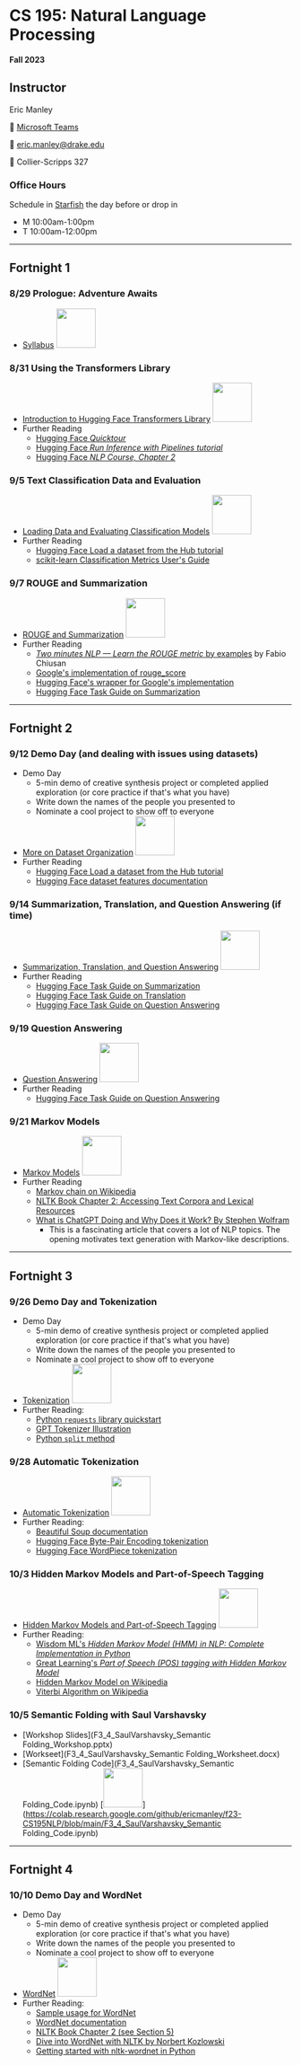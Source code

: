 # CS 195: Natural Language Processing
**Fall 2023**

## Instructor

Eric Manley

 :speech_balloon: [Microsoft Teams](https://teams.microsoft.com/l/chat/0/0?users=eric.manley@drake.edu)

:email: eric.manley@drake.edu

:office: Collier-Scripps 327


### Office Hours

Schedule in [Starfish](https://drake.starfishsolutions.com/starfish-ops/dl/instructor/serviceCatalog.html?bookmark=connection/8352/schedule) the day before or drop in
* M 10:00am-1:00pm
* T 10:00am-12:00pm


---

## Fortnight 1

### 8/29 Prologue: Adventure Awaits
* [Syllabus](F0_0_Syllabus.ipynb) [<img src="https://colab.research.google.com/assets/colab-badge.svg" width="70px">](https://colab.research.google.com/github/ericmanley/f23-CS195NLP/blob/main/F0_0_Syllabus.ipynb)


### 8/31 Using the Transformers Library
* [Introduction to Hugging Face Transformers Library](F1_1_HuggingFace.ipynb) [<img src="https://colab.research.google.com/assets/colab-badge.svg" width="70px">](https://colab.research.google.com/github/ericmanley/f23-CS195NLP/blob/main/F1_1_HuggingFace.ipynb)
* Further Reading
    - [Hugging Face *Quicktour*](https://huggingface.co/docs/transformers/quicktour)
    - [Hugging Face *Run Inference with Pipelines tutorial*](https://huggingface.co/docs/transformers/pipeline_tutorial)
    - [Hugging Face *NLP Course, Chapter 2*](https://huggingface.co/learn/nlp-course/chapter2/1)

### 9/5 Text Classification Data and Evaluation
* [Loading Data and Evaluating Classification Models](F1_2_DataEvaluation.ipynb) [<img src="https://colab.research.google.com/assets/colab-badge.svg" width="70px">](https://colab.research.google.com/github/ericmanley/f23-CS195NLP/blob/main/F1_2_DataEvaluation.ipynb)
* Further Reading
    - [Hugging Face Load a dataset from the Hub tutorial](https://huggingface.co/docs/datasets/load_hub)
    - [scikit-learn Classification Metrics User's Guide](https://scikit-learn.org/stable/modules/model_evaluation.html#classification-metrics)

### 9/7 ROUGE and Summarization
* [ROUGE and Summarization](F1_3_RougeSummarization.ipynb) [<img src="https://colab.research.google.com/assets/colab-badge.svg" width="70px">](https://colab.research.google.com/github/ericmanley/f23-CS195NLP/blob/main/F1_3_RougeSummarization.ipynb)
* Further Reading
    - [*Two minutes NLP — Learn the ROUGE metric* by examples](https://medium.com/nlplanet/two-minutes-nlp-learn-the-rouge-metric-by-examples-f179cc285499) by Fabio Chiusan 
    - [Google's implementation of rouge_score](https://github.com/google-research/google-research/tree/master/rouge)
    - [Hugging Face's wrapper for Google's implementation](https://huggingface.co/spaces/evaluate-metric/rouge)
    - [Hugging Face Task Guide on Summarization](https://huggingface.co/docs/transformers/tasks/summarization)

---

## Fortnight 2

### 9/12 Demo Day (and dealing with issues using datasets)
* Demo Day
    - 5-min demo of creative synthesis project or completed applied exploration (or core practice if that's what you have)
    - Write down the names of the people you presented to
    - Nominate a cool project to show off to everyone
* [More on Dataset Organization](F2_1_MoreOnDatasets.ipynb) [<img src="https://colab.research.google.com/assets/colab-badge.svg" width="70px">](https://colab.research.google.com/github/ericmanley/f23-CS195NLP/blob/main/F2_1_MoreOnDatasets.ipynb)
* Further Reading
    - [Hugging Face Load a dataset from the Hub tutorial](https://huggingface.co/docs/datasets/load_hub)
    - [Hugging Face dataset features documentation](https://huggingface.co/docs/datasets/about_dataset_features)

### 9/14 Summarization, Translation, and Question Answering (if time)
* [Summarization, Translation, and Question Answering](F2_2_SummarizationTranslationQuestionAnswering.ipynb) [<img src="https://colab.research.google.com/assets/colab-badge.svg" width="70px">](https://colab.research.google.com/github/ericmanley/f23-CS195NLP/blob/main/F2_2_SummarizationTranslationQuestionAnswering.ipynb)
* Further Reading
    - [Hugging Face Task Guide on Summarization](https://huggingface.co/docs/transformers/tasks/summarization)
    - [Hugging Face Task Guide on Translation](https://huggingface.co/docs/transformers/tasks/translation)
    - [Hugging Face Task Guide on Question Answering](https://huggingface.co/docs/transformers/tasks/question_answering)

### 9/19 Question Answering
* [Question Answering](F2_3_QuestionAnswering.ipynb) [<img src="https://colab.research.google.com/assets/colab-badge.svg" width="70px">](https://colab.research.google.com/github/ericmanley/f23-CS195NLP/blob/main/F2_3_QuestionAnswering.ipynb)
* Further Reading
    - [Hugging Face Task Guide on Question Answering](https://huggingface.co/docs/transformers/tasks/question_answering)

### 9/21 Markov Models
* [Markov Models](F2_4_MarkovModels.ipynb) [<img src="https://colab.research.google.com/assets/colab-badge.svg" width="70px">](https://colab.research.google.com/github/ericmanley/f23-CS195NLP/blob/main/F2_4_MarkovModels.ipynb)
* Further Reading
    - [Markov chain on Wikipedia](https://en.wikipedia.org/wiki/Markov_chain)
    - [NLTK Book Chapter 2: Accessing Text Corpora and Lexical Resources](https://www.nltk.org/book/ch02.html)
    - [What is ChatGPT Doing and Why Does it Work? By Stephen Wolfram](https://writings.stephenwolfram.com/2023/02/what-is-chatgpt-doing-and-why-does-it-work/)
        * This is a fascinating article that covers a lot of NLP topics. The opening motivates text generation with Markov-like descriptions.

---

## Fortnight 3

### 9/26 Demo Day and Tokenization
* Demo Day
    - 5-min demo of creative synthesis project or completed applied exploration (or core practice if that's what you have)
    - Write down the names of the people you presented to
    - Nominate a cool project to show off to everyone
* [Tokenization](F3_1_Tokenization.ipynb) [<img src="https://colab.research.google.com/assets/colab-badge.svg" width="70px">](https://colab.research.google.com/github/ericmanley/f23-CS195NLP/blob/main/F3_1_Tokenization.ipynb)
* Further Reading:
    - [Python `requests` library quickstart](https://requests.readthedocs.io/en/latest/user/quickstart/)
    - [GPT Tokenizer Illustration](https://platform.openai.com/tokenizer)
    - [Python `split` method](https://docs.python.org/3/library/stdtypes.html#str.split)

### 9/28 Automatic Tokenization
* [Automatic Tokenization](F3_2_AutoTokenization.ipynb) [<img src="https://colab.research.google.com/assets/colab-badge.svg" width="70px">](https://colab.research.google.com/github/ericmanley/f23-CS195NLP/blob/main/F3_2_AutoTokenization.ipynb)
* Further Reading:
    - [Beautiful Soup documentation](https://www.crummy.com/software/BeautifulSoup/bs4/doc/)
    - [Hugging Face Byte-Pair Encoding tokenization](https://huggingface.co/learn/nlp-course/chapter6/5?fw=pt)
    - [Hugging Face WordPiece tokenization](https://huggingface.co/learn/nlp-course/chapter6/6?fw=pt)

### 10/3 Hidden Markov Models and Part-of-Speech Tagging
* [Hidden Markov Models and Part-of-Speech Tagging](F3_3_HMMPOS.ipynb) [<img src="https://colab.research.google.com/assets/colab-badge.svg" width="70px">](https://colab.research.google.com/github/ericmanley/f23-CS195NLP/blob/main/F3_3_HMMPOS.ipynb)
* Further Reading:
    - [Wisdom ML's *Hidden Markov Model (HMM) in NLP: Complete Implementation in Python*](https://wisdomml.in/hidden-markov-model-hmm-in-nlp-python/)
    - [Great Learning's *Part of Speech (POS) tagging with Hidden Markov Model*](https://www.mygreatlearning.com/blog/pos-tagging/)
    - [Hidden Markov Model on Wikipedia](https://en.wikipedia.org/wiki/Hidden_Markov_model)
    - [Viterbi Algorithm on Wikipedia](https://en.wikipedia.org/wiki/Viterbi_algorithm)

### 10/5 Semantic Folding with Saul Varshavsky
* [Workshop Slides](F3_4_SaulVarshavsky_Semantic Folding_Workshop.pptx)
* [Workseet](F3_4_SaulVarshavsky_Semantic Folding_Worksheet.docx)
* [Semantic Folding Code](F3_4_SaulVarshavsky_Semantic Folding_Code.ipynb) [<img src="https://colab.research.google.com/assets/colab-badge.svg" width="70px">](https://colab.research.google.com/github/ericmanley/f23-CS195NLP/blob/main/F3_4_SaulVarshavsky_Semantic Folding_Code.ipynb)

---

## Fortnight 4

### 10/10 Demo Day and WordNet
* Demo Day
    - 5-min demo of creative synthesis project or completed applied exploration (or core practice if that's what you have)
    - Write down the names of the people you presented to
    - Nominate a cool project to show off to everyone
* [WordNet](F4_1_WordNet.ipynb) [<img src="https://colab.research.google.com/assets/colab-badge.svg" width="70px">](https://colab.research.google.com/github/ericmanley/f23-CS195NLP/blob/main/F4_1_WordNet.ipynb)
* Further Reading:
    - [Sample usage for WordNet](https://www.nltk.org/howto/wordnet.html)
    - [WordNet documentation](https://www.nltk.org/api/nltk.corpus.reader.wordnet.html)
    - [NLTK Book Chapter 2 (see Section 5)](https://www.nltk.org/book/ch02.html)
    - [Dive into WordNet with NLTK by Norbert Kozlowski](https://medium.com/@don_khozzy/dive-into-wordnet-with-nltk-b313c480e788)
    - [Getting started with nltk-wordnet in Python](https://www.section.io/engineering-education/getting-started-with-nltk-wordnet-in-python/)